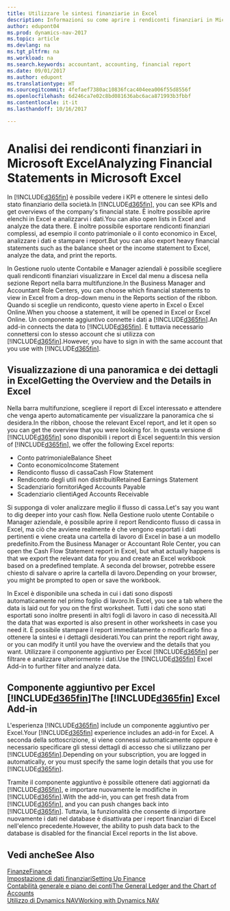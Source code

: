 ```yaml
---
title: Utilizzare le sintesi finanziarie in Excel
description: Informazioni su come aprire i rendiconti finanziari in Microsoft Excel da Dynamics NAV per una migliore analisi.
author: edupont04
ms.prod: dynamics-nav-2017
ms.topic: article
ms.devlang: na
ms.tgt_pltfrm: na
ms.workload: na
ms.search.keywords: accountant, accounting, financial report
ms.date: 09/01/2017
ms.author: edupont
ms.translationtype: HT
ms.sourcegitcommit: 4fefaef7380ac10836fcac404eea006f55d8556f
ms.openlocfilehash: 6d246ca7e02c8bd081636abc6aca871993b3fbbf
ms.contentlocale: it-it
ms.lasthandoff: 10/16/2017

---
```

# <a name="analyzing-financial-statements-in-microsoft-excel"></a><span data-ttu-id="45a44-103">Analisi dei rendiconti finanziari in Microsoft Excel</span><span class="sxs-lookup"><span data-stu-id="45a44-103">Analyzing Financial Statements in Microsoft Excel</span></span>
<span data-ttu-id="45a44-104">In [!INCLUDE[d365fin](includes/d365fin_md.md)] è possibile vedere i KPI e ottenere le sintesi dello stato finanziario della società.</span><span class="sxs-lookup"><span data-stu-id="45a44-104">In [!INCLUDE[d365fin](includes/d365fin_md.md)], you can see KPIs and get overviews of the company's financial state.</span></span> <span data-ttu-id="45a44-105">È inoltre possibile aprire elenchi in Excel e analizzarvi i dati.</span><span class="sxs-lookup"><span data-stu-id="45a44-105">You can also open lists in Excel and analyze the data there.</span></span> <span data-ttu-id="45a44-106">È inoltre possibile esportare rendiconti finanziari complessi, ad esempio il conto patrimoniale o il conto economico in Excel, analizzare i dati e stampare i report.</span><span class="sxs-lookup"><span data-stu-id="45a44-106">But you can also export heavy financial statements such as the balance sheet or the income statement to Excel, analyze the data, and print the reports.</span></span>  

<span data-ttu-id="45a44-107">In Gestione ruolo utente Contabile e Manager aziendali è possibile scegliere quali rendiconti finanziari visualizzare in Excel dal menu a discesa nella sezione Report nella barra multifunzione.</span><span class="sxs-lookup"><span data-stu-id="45a44-107">In the Business Manager and Accountant Role Centers, you can choose which financial statements to view in Excel from a drop-down menu in the Reports section of the ribbon.</span></span> <span data-ttu-id="45a44-108">Quando si sceglie un rendiconto, questo viene aperto in Excel o Excel Online.</span><span class="sxs-lookup"><span data-stu-id="45a44-108">When you choose a statement, it will be opened in Excel or Excel Online.</span></span> <span data-ttu-id="45a44-109">Un componente aggiuntivo connette i dati a [!INCLUDE[d365fin](includes/d365fin_md.md)].</span><span class="sxs-lookup"><span data-stu-id="45a44-109">An add-in connects the data to [!INCLUDE[d365fin](includes/d365fin_md.md)].</span></span> <span data-ttu-id="45a44-110">È tuttavia necessario connettersi con lo stesso account che si utilizza con [!INCLUDE[d365fin](includes/d365fin_md.md)].</span><span class="sxs-lookup"><span data-stu-id="45a44-110">However, you have to sign in with the same account that you use with [!INCLUDE[d365fin](includes/d365fin_md.md)].</span></span>  

## <a name="getting-the-overview-and-the-details-in-excel"></a><span data-ttu-id="45a44-111">Visualizzazione di una panoramica e dei dettagli in Excel</span><span class="sxs-lookup"><span data-stu-id="45a44-111">Getting the Overview and the Details in Excel</span></span>
<span data-ttu-id="45a44-112">Nella barra multifunzione, scegliere il report di Excel interessato e attendere che venga aperto automaticamente per visualizzare la panoramica che si desidera.</span><span class="sxs-lookup"><span data-stu-id="45a44-112">In the ribbon, choose the relevant Excel report, and let it open so you can get the overview that you were looking for.</span></span> <span data-ttu-id="45a44-113">In questa versione di [!INCLUDE[d365fin](includes/d365fin_md.md)] sono disponibili i report di Excel seguenti:</span><span class="sxs-lookup"><span data-stu-id="45a44-113">In this version of [!INCLUDE[d365fin](includes/d365fin_md.md)], we offer the following Excel reports:</span></span>

- <span data-ttu-id="45a44-114">Conto patrimoniale</span><span class="sxs-lookup"><span data-stu-id="45a44-114">Balance Sheet</span></span>  
- <span data-ttu-id="45a44-115">Conto economico</span><span class="sxs-lookup"><span data-stu-id="45a44-115">Income Statement</span></span>  
- <span data-ttu-id="45a44-116">Rendiconto flusso di cassa</span><span class="sxs-lookup"><span data-stu-id="45a44-116">Cash Flow Statement</span></span>  
- <span data-ttu-id="45a44-117">Rendiconto degli utili non distribuiti</span><span class="sxs-lookup"><span data-stu-id="45a44-117">Retained Earnings Statement</span></span>  
- <span data-ttu-id="45a44-118">Scadenziario fornitori</span><span class="sxs-lookup"><span data-stu-id="45a44-118">Aged Accounts Payable</span></span>  
- <span data-ttu-id="45a44-119">Scadenziario clienti</span><span class="sxs-lookup"><span data-stu-id="45a44-119">Aged Accounts Receivable</span></span>  

<span data-ttu-id="45a44-120">Si supponga di voler analizzare meglio il flusso di cassa.</span><span class="sxs-lookup"><span data-stu-id="45a44-120">Let's say you want to dig deeper into your cash flow.</span></span> <span data-ttu-id="45a44-121">Nella Gestione ruolo utente Contabile o Manager aziendale, è possibile aprire il report Rendiconto flusso di cassa in Excel, ma ciò che avviene realmente è che vengono esportati i dati pertinenti e viene creata una cartella di lavoro di Excel in base a un modello predefinito.</span><span class="sxs-lookup"><span data-stu-id="45a44-121">From the Business Manager or Accountant Role Center, you can open the Cash Flow Statement report in Excel, but what actually happens is that we export the relevant data for you and create an Excel workbook based on a predefined template.</span></span> <span data-ttu-id="45a44-122">A seconda del browser, potrebbe essere chiesto di salvare o aprire la cartella di lavoro.</span><span class="sxs-lookup"><span data-stu-id="45a44-122">Depending on your browser, you might be prompted to open or save the workbook.</span></span>  

<span data-ttu-id="45a44-123">In Excel è disponibile una scheda in cui i dati sono disposti automaticamente nel primo foglio di lavoro.</span><span class="sxs-lookup"><span data-stu-id="45a44-123">In Excel, you see a tab where the data is laid out for you on the first worksheet.</span></span> <span data-ttu-id="45a44-124">Tutti i dati che sono stati esportati sono inoltre presenti in altri fogli di lavoro in caso di necessità.</span><span class="sxs-lookup"><span data-stu-id="45a44-124">All the data that was exported is also present in other worksheets in case you need it.</span></span> <span data-ttu-id="45a44-125">È possibile stampare il report immediatamente o modificarlo fino a ottenere la sintesi e i dettagli desiderati.</span><span class="sxs-lookup"><span data-stu-id="45a44-125">You can print the report right away, or you can modify it until you have the overview and the details that you want.</span></span> <span data-ttu-id="45a44-126">Utilizzare il componente aggiuntivo per Excel [!INCLUDE[d365fin](includes/d365fin_md.md)] per filtrare e analizzare ulteriormente i dati.</span><span class="sxs-lookup"><span data-stu-id="45a44-126">Use the [!INCLUDE[d365fin](includes/d365fin_md.md)] Excel Add-in to further filter and analyze data.</span></span>  

## <a name="the-included365finincludesd365finmdmd-excel-add-in"></a><span data-ttu-id="45a44-127">Componente aggiuntivo per Excel [!INCLUDE[d365fin](includes/d365fin_md.md)]</span><span class="sxs-lookup"><span data-stu-id="45a44-127">The [!INCLUDE[d365fin](includes/d365fin_md.md)] Excel Add-in</span></span>
<span data-ttu-id="45a44-128">L'esperienza [!INCLUDE[d365fin](includes/d365fin_md.md)] include un componente aggiuntivo per Excel.</span><span class="sxs-lookup"><span data-stu-id="45a44-128">Your [!INCLUDE[d365fin](includes/d365fin_md.md)] experience includes an add-in for Excel.</span></span> <span data-ttu-id="45a44-129">A seconda della sottoscrizione, si viene connessi automaticamente oppure è necessario specificare gli stessi dettagli di accesso che si utilizzano per [!INCLUDE[d365fin](includes/d365fin_md.md)].</span><span class="sxs-lookup"><span data-stu-id="45a44-129">Depending on your subscription, you are logged in automatically, or you must specify the same login details that you use for [!INCLUDE[d365fin](includes/d365fin_md.md)].</span></span>  

<span data-ttu-id="45a44-130">Tramite il componente aggiuntivo è possibile ottenere dati aggiornati da [!INCLUDE[d365fin](includes/d365fin_md.md)], e importare nuovamente le modifiche in [!INCLUDE[d365fin](includes/d365fin_md.md)].</span><span class="sxs-lookup"><span data-stu-id="45a44-130">With the add-in, you can get fresh data from [!INCLUDE[d365fin](includes/d365fin_md.md)], and you can push changes back into [!INCLUDE[d365fin](includes/d365fin_md.md)].</span></span> <span data-ttu-id="45a44-131">Tuttavia, la funzionalità che consente di importare nuovamente i dati nel database è disattivata per i report finanziari di Excel nell'elenco precedente.</span><span class="sxs-lookup"><span data-stu-id="45a44-131">However, the ability to push data back to the database is disabled for the financial Excel reports in the list above.</span></span>  

## <a name="see-also"></a><span data-ttu-id="45a44-132">Vedi anche</span><span class="sxs-lookup"><span data-stu-id="45a44-132">See Also</span></span>
[<span data-ttu-id="45a44-133">Finanze</span><span class="sxs-lookup"><span data-stu-id="45a44-133">Finance</span></span>](finance.md)  
[<span data-ttu-id="45a44-134">Impostazione di dati finanziari</span><span class="sxs-lookup"><span data-stu-id="45a44-134">Setting Up Finance</span></span>](finance-setup-finance.md)  
[<span data-ttu-id="45a44-135">Contabilità generale e piano dei conti</span><span class="sxs-lookup"><span data-stu-id="45a44-135">The General Ledger and the Chart of Accounts</span></span>](finance-general-ledger.md)  
[<span data-ttu-id="45a44-136">Utilizzo di Dynamics NAV</span><span class="sxs-lookup"><span data-stu-id="45a44-136">Working with Dynamics NAV</span></span>](ui-work-product.md)  

